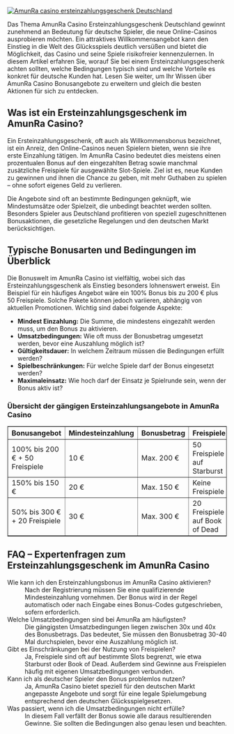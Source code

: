 [![AmunRa casino ersteinzahlungsgeschenk Deutschland](https://123-caf.pages.dev/gitsignup.png)](https://vrmoo.ru/Bt82HjjY)

<div>   <p>Das Thema AmunRa Casino Ersteinzahlungsgeschenk Deutschland gewinnt zunehmend an Bedeutung für deutsche Spieler, die neue Online-Casinos ausprobieren möchten. Ein attraktives Willkommensangebot kann den Einstieg in die Welt des Glücksspiels deutlich versüßen und bietet die Möglichkeit, das Casino und seine Spiele risikofreier kennenzulernen. In diesem Artikel erfahren Sie, worauf Sie bei einem Ersteinzahlungsgeschenk achten sollten, welche Bedingungen typisch sind und welche Vorteile es konkret für deutsche Kunden hat. Lesen Sie weiter, um Ihr Wissen über AmunRa Casino Bonusangebote zu erweitern und gleich die besten Aktionen für sich zu entdecken.</p>    <h2>Was ist ein Ersteinzahlungsgeschenk im AmunRa Casino?</h2>   <p>Ein Ersteinzahlungsgeschenk, oft auch als Willkommensbonus bezeichnet, ist ein Anreiz, den Online-Casinos neuen Spielern bieten, wenn sie ihre erste Einzahlung tätigen. Im AmunRa Casino bedeutet dies meistens einen prozentualen Bonus auf den eingezahlten Betrag sowie manchmal zusätzliche Freispiele für ausgewählte Slot-Spiele. Ziel ist es, neue Kunden zu gewinnen und ihnen die Chance zu geben, mit mehr Guthaben zu spielen – ohne sofort eigenes Geld zu verlieren.</p>   <p>Die Angebote sind oft an bestimmte Bedingungen geknüpft, wie Mindestumsätze oder Spielzeit, die unbedingt beachtet werden sollten. Besonders Spieler aus Deutschland profitieren von speziell zugeschnittenen Bonusaktionen, die gesetzliche Regelungen und den deutschen Markt berücksichtigen.</p>    <h2>Typische Bonusarten und Bedingungen im Überblick</h2>   <p>Die Bonuswelt im AmunRa Casino ist vielfältig, wobei sich das Ersteinzahlungsgeschenk als Einstieg besonders lohnenswert erweist. Ein Beispiel für ein häufiges Angebot wäre ein 100% Bonus bis zu 200 € plus 50 Freispiele. Solche Pakete können jedoch variieren, abhängig von aktuellen Promotionen. Wichtig sind dabei folgende Aspekte:</p>   <ul>     <li><strong>Mindest Einzahlung:</strong> Die Summe, die mindestens eingezahlt werden muss, um den Bonus zu aktivieren.</li>     <li><strong>Umsatzbedingungen:</strong> Wie oft muss der Bonusbetrag umgesetzt werden, bevor eine Auszahlung möglich ist?</li>     <li><strong>Gültigkeitsdauer:</strong> In welchem Zeitraum müssen die Bedingungen erfüllt werden?</li>     <li><strong>Spielbeschränkungen:</strong> Für welche Spiele darf der Bonus eingesetzt werden?</li>     <li><strong>Maximaleinsatz:</strong> Wie hoch darf der Einsatz je Spielrunde sein, wenn der Bonus aktiv ist?</li>   </ul>    <h3>Übersicht der gängigen Ersteinzahlungsangebote in AmunRa Casino</h3>   <table border="1" cellpadding="5" cellspacing="0">     <thead>       <tr>         <th>Bonusangebot</th>         <th>Mindesteinzahlung</th>         <th>Bonusbetrag</th>         <th>Freispiele</th>         <th>Umsatzbedingungen</th>       </tr>     </thead>     <tbody>       <tr>         <td>100% bis 200 € + 50 Freispiele</td>         <td>10 €</td>         <td>Max. 200 €</td>         <td>50 Freispiele auf Starburst</td>         <td>35x Bonus</td>       </tr>       <tr>         <td>150% bis 150 €</td>         <td>20 €</td>         <td>Max. 150 €</td>         <td>Keine Freispiele</td>         <td>40x Bonus</td>       </tr>       <tr>         <td>50% bis 300 € + 20 Freispiele</td>         <td>30 €</td>         <td>Max. 300 €</td>         <td>20 Freispiele auf Book of Dead</td>         <td>30x Bonus</td>       </tr>     </tbody>   </table>    <h2>FAQ – Expertenfragen zum Ersteinzahlungsgeschenk im AmunRa Casino</h2>   <dl>     <dt>Wie kann ich den Ersteinzahlungsbonus im AmunRa Casino aktivieren?</dt>     <dd>Nach der Registrierung müssen Sie eine qualifizierende Mindesteinzahlung vornehmen. Der Bonus wird in der Regel automatisch oder nach Eingabe eines Bonus-Codes gutgeschrieben, sofern erforderlich.</dd>      <dt>Welche Umsatzbedingungen sind bei AmunRa am häufigsten?</dt>     <dd>Die gängigsten Umsatzbedingungen liegen zwischen 30x und 40x des Bonusbetrags. Das bedeutet, Sie müssen den Bonusbetrag 30-40 Mal durchspielen, bevor eine Auszahlung möglich ist.</dd>      <dt>Gibt es Einschränkungen bei der Nutzung von Freispielen?</dt>     <dd>Ja, Freispiele sind oft auf bestimmte Slots begrenzt, wie etwa Starburst oder Book of Dead. Außerdem sind Gewinne aus Freispielen häufig mit eigenen Umsatzbedingungen verbunden.</dd>      <dt>Kann ich als deutscher Spieler den Bonus problemlos nutzen?</dt>     <dd>Ja, AmunRa Casino bietet speziell für den deutschen Markt angepasste Angebote und sorgt für eine legale Spielumgebung entsprechend den deutschen Glücksspielgesetzen.</dd>      <dt>Was passiert, wenn ich die Umsatzbedingungen nicht erfülle?</dt>     <dd>In diesem Fall verfällt der Bonus sowie alle daraus resultierenden Gewinne. Sie sollten die Bedingungen also genau lesen und beachten.</dd>   </dl>   </div>